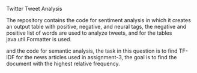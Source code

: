 Twitter Tweet Analysis


The repository contains the code for sentiment analysis in which it creates an output table with positive, negative, and neural tags, the negative and positive list of words are used to analyze tweets, and for the tables java.util.Formatter is used.

and the code for semantic analysis, the task in this question is to find TF-IDF for the news articles used in assignment-3, the goal is to find the document with the highest relative frequency.
